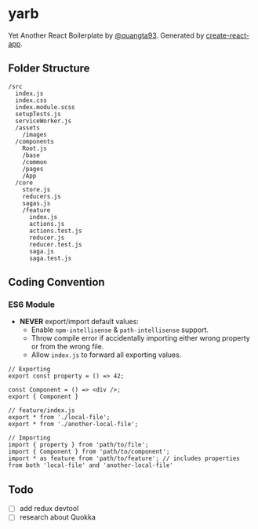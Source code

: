 # yarb
Yet Another React Boilerplate by [@quangta93](https://github.com/quangta93). Generated by [create-react-app](https://facebook.github.io/create-react-app/).

## Folder Structure
```
/src
  index.js
  index.css
  index.module.scss
  setupTests.js
  serviceWorker.js
  /assets
    /images
  /components
    Root.js
    /base
    /common
    /pages
    /App
  /core
    store.js
    reducers.js
    sagas.js
    /feature
      index.js
      actions.js
      actions.test.js
      reducer.js
      reducer.test.js
      saga.js
      saga.test.js
```

## Coding Convention
### ES6 Module
- **NEVER** export/import default values:
  - Enable `npm-intellisense` & `path-intellisense` support.
  - Throw compile error if accidentally importing either wrong property or from the wrong file.
  - Allow `index.js` to forward all exporting values.
```
// Exporting
export const property = () => 42;

const Component = () => <div />;
export { Component }

// feature/index.js
export * from './local-file';
export * from './another-local-file';

// Importing
import { property } from 'path/to/file';
import { Component } from 'path/to/component';
import * as feature from 'path/to/feature'; // includes properties from both 'local-file' and 'another-local-file'
```


## Todo
- [ ] add redux devtool
- [ ] research about Quokka

